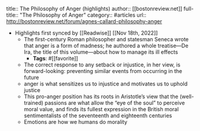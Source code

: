 title:: The Philosophy of Anger (highlights)
author:: [[bostonreview.net]]
full-title:: "The Philosophy of Anger"
category:: #articles
url:: http://bostonreview.net/forum/agnes-callard-philosophy-anger

- Highlights first synced by [[Readwise]] [[Nov 18th, 2022]]
	- The first-century Roman philosopher and statesman Seneca wrote that anger is a form of madness; he authored a whole treatise—De Ira, the title of this volume—about how to manage its ill effects
		- **Tags**: #[[favorite]]
	- The correct response to any setback or injustice, in her view, is forward-looking: preventing similar events from occurring in the future
	- anger is what sensitizes us to injustice and motivates us to uphold justice
	- This pro-anger position has its roots in Aristotle’s view that the (well-trained) passions are what allow the “eye of the soul” to perceive moral value, and finds its fullest expression in the British moral sentimentalists of the seventeenth and eighteenth centuries
	- Emotions are how we humans do morality